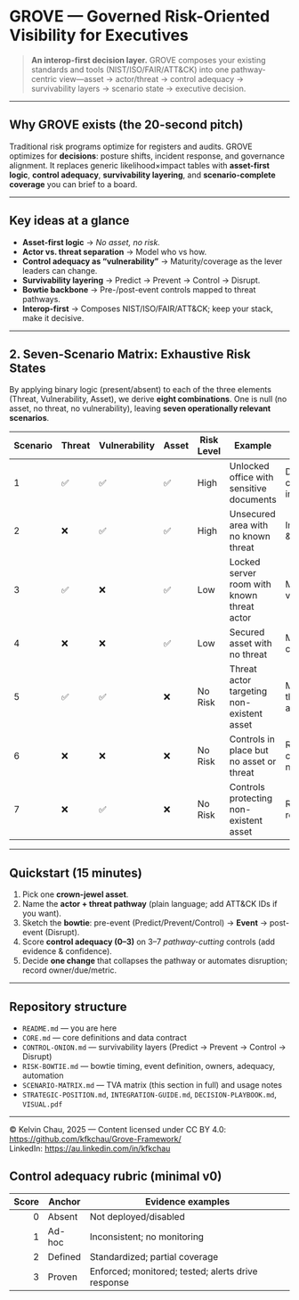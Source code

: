 # GROVE — Governed Risk-Oriented Visibility for Executives

> **An interop-first decision layer.** GROVE composes your existing standards and tools (NIST/ISO/FAIR/ATT&CK) into one pathway-centric view—asset → actor/threat → control adequacy → survivability layers → scenario state → executive decision.

---

## Why GROVE exists (the 20-second pitch)
Traditional risk programs optimize for registers and audits. GROVE optimizes for **decisions**: posture shifts, incident response, and governance alignment. It replaces generic likelihood×impact tables with **asset-first logic**, **control adequacy**, **survivability layering**, and **scenario-complete coverage** you can brief to a board.

---

## Key ideas at a glance
- **Asset-first logic** → *No asset, no risk.*
- **Actor vs. threat separation** → Model who vs how.
- **Control adequacy as “vulnerability”** → Maturity/coverage as the lever leaders can change.
- **Survivability layering** → Predict → Prevent → Control → Disrupt.
- **Bowtie backbone** → Pre-/post-event controls mapped to threat pathways.
- **Interop-first** → Composes NIST/ISO/FAIR/ATT&CK; keep your stack, make it decisive.

---

## 2. Seven-Scenario Matrix: Exhaustive Risk States

By applying binary logic (present/absent) to each of the three elements (Threat, Vulnerability, Asset), we derive **eight combinations**. One is null (no asset, no threat, no vulnerability), leaving **seven operationally relevant scenarios**.

| Scenario | Threat | Vulnerability | Asset | Risk Level | Example                                | Strategic Action             |
|----------|--------|---------------|-------|------------|----------------------------------------|------------------------------|
| 1        | ✅     | ✅            | ✅    | High       | Unlocked office with sensitive documents | Deploy controls immediately  |
| 2        | ❌     | ✅            | ✅    | High     | Unsecured area with no known threat     | Investigate & prepare        |
| 3        | ✅     | ❌            | ✅    | Low        | Locked server room with known threat actor | Maintain vigilance        |
| 4        | ❌     | ❌            | ✅    | Low    | Secured asset with no threat            | Monitor for changes          |
| 5        | ✅     | ✅            | ❌    | No Risk    | Threat actor targeting non-existent asset | Maintain threat awareness |
| 6        | ❌     | ❌            | ❌    | No Risk    | Controls in place but no asset or threat | Reassess control necessity |
| 7        | ❌     | ✅            | ❌    | No Risk    | Controls protecting non-existent asset  | Reallocate resources         |

---

## Quickstart (15 minutes)
1. Pick one **crown-jewel asset**.
2. Name the **actor + threat pathway** (plain language; add ATT&CK IDs if you want).
3. Sketch the **bowtie**: pre-event (Predict/Prevent/Control) → **Event** → post-event (Disrupt).
4. Score **control adequacy (0–3)** on 3–7 *pathway-cutting* controls (add evidence & confidence).
5. Decide **one change** that collapses the pathway or automates disruption; record owner/due/metric.

---

## Repository structure
- `README.md` — you are here
- `CORE.md` — core definitions and data contract
- `CONTROL-ONION.md` — survivability layers (Predict → Prevent → Control → Disrupt)
- `RISK-BOWTIE.md` — bowtie timing, event definition, owners, adequacy, automation
- `SCENARIO-MATRIX.md` — TVA matrix (this section in full) and usage notes
- `STRATEGIC-POSITION.md`, `INTEGRATION-GUIDE.md`, `DECISION-PLAYBOOK.md`, `VISUAL.pdf`

---

© Kelvin Chau, 2025 — Content licensed under CC BY 4.0: https://github.com/kfkchau/Grove-Framework/  
LinkedIn: https://au.linkedin.com/in/kfkchau

## Control adequacy rubric (minimal v0)
| Score | Anchor  | Evidence examples |
|------:|---------|-------------------|
| 0     | Absent  | Not deployed/disabled |
| 1     | Ad-hoc  | Inconsistent; no monitoring |
| 2     | Defined | Standardized; partial coverage |
| 3     | Proven  | Enforced; monitored; tested; alerts drive response |

